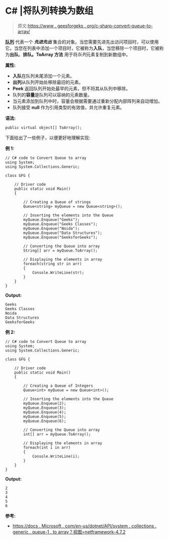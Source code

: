 # C# |将队列转换为数组

> 原文:[https://www . geesforgeks . org/c-sharp-convert-queue-to-array/](https://www.geeksforgeeks.org/c-sharp-convert-queue-to-array/)

**[队列](https://www.geeksforgeeks.org/queue-data-structure/)** 代表一个 ***先进先出*** 集合的对象。当您需要先进先出访问项目时，可以使用它。当您在列表中添加一个项目时，它被称为**入队**，当您移除一个项目时，它被称为**出队**。**排队<t>。ToArray 方法</t>** 用于将*队列*元素复制到新数组中。

**属性:**

*   **入队**在队列末尾添加一个元素。
*   **出列**从队列开始处移除最旧的元素。
*   **Peek** 返回队列开始处最早的元素，但不将其从队列中移除。
*   队列的**容量**是队列可以容纳的元素数量。
*   当元素添加到队列中时，容量会根据需要通过重新分配内部阵列来自动增加。
*   队列接受 **null** 作为引用类型的有效值，并允许重复元素。

**语法:**

```
public virtual object[] ToArray();

```

下面给出了一些例子，以便更好地理解实现:

**例 1:**

```
// C# code to Convert Queue to array
using System;
using System.Collections.Generic;

class GFG {

    // Driver code
    public static void Main()
    {

        // Creating a Queue of strings
        Queue<string> myQueue = new Queue<string>();

        // Inserting the elements into the Queue
        myQueue.Enqueue("Geeks");
        myQueue.Enqueue("Geeks Classes");
        myQueue.Enqueue("Noida");
        myQueue.Enqueue("Data Structures");
        myQueue.Enqueue("GeeksforGeeks");

        // Converting the Queue into array
        String[] arr = myQueue.ToArray();

        // Displaying the elements in array
        foreach(string str in arr)
        {
            Console.WriteLine(str);
        }
    }
}
```

**Output:**

```
Geeks
Geeks Classes
Noida
Data Structures
GeeksforGeeks

```

**例 2:**

```
// C# code to Convert Queue to array
using System;
using System.Collections.Generic;

class GFG {

    // Driver code
    public static void Main()
    {

        // Creating a Queue of Integers
        Queue<int> myQueue = new Queue<int>();

        // Inserting the elements into the Queue
        myQueue.Enqueue(2);
        myQueue.Enqueue(3);
        myQueue.Enqueue(4);
        myQueue.Enqueue(5);
        myQueue.Enqueue(6);

        // Converting the Queue into array
        int[] arr = myQueue.ToArray();

        // Displaying the elements in array
        foreach(int i in arr)
        {
            Console.WriteLine(i);
        }
    }
}
```

**Output:**

```
2
3
4
5
6

```

**参考:**

*   [https://docs . Microsoft . com/en-us/dotnet/API/system . collections . generic . queue-1 . to array？视图=netframework-4.7.2](https://docs.microsoft.com/en-us/dotnet/api/system.collections.generic.queue-1.toarray?view=netframework-4.7.2)